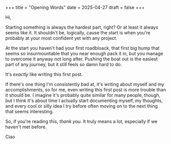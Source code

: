 +++
title = "Opening Words"
date = 2025-04-27
draft = false
+++

Hi, 

Starting something is always the hardest part, right? Or at least it always seems like it. It shouldn't be, logically, cause the start is when you're probably at your most confident yet with any project. 

At the start you haven't had your first roadbloack, that first big hump that seems so insurmountable that you near enough pack it in, but you manage to overcome it anyway not long after. Pushing the boat out is the easiest part of any journey, but it still feels so damn hard to do. 

It's *exactly* like writing this first post.

If there's one thing I'm consistently bad at, it's writing about myself and my accomplishments, so for me, even writing this first post is more trouble than it should be. I imagine it's probably quite similar for many people, though, but I think it's about time I actually start documenting myself, my thoughts, and every cool or silly idea I try before often moving on to the next thing that seems interesting.

So, if you're reading this, *thank you*. It truly means a lot, especially if we haven't met before.

Ciao 
